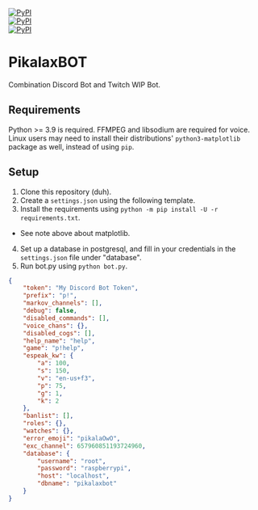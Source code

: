 [![PyPI](https://img.shields.io/badge/discord.py-1.7.1-green.svg)](https://github.com/Rapptz/discord.py/tree/master/) \
[![PyPI](https://img.shields.io/badge/python-3.9-blue.svg)](https://www.python.org/downloads/release/python-395/) \
[![PyPI](https://img.shields.io/badge/support-discord-lightgrey.svg)](https://discord.gg/TbjzpzR9Rg)

# PikalaxBOT
Combination Discord Bot and Twitch WIP Bot.

## Requirements
Python >= 3.9 is required. FFMPEG and libsodium are required for voice. \
Linux users may need to install their distributions' `python3-matplotlib` package as well, instead of using `pip`.

## Setup

1) Clone this repository (duh).
2) Create a `settings.json` using the following template.
3) Install the requirements using `python -m pip install -U -r requirements.txt`.
- See note above about matplotlib.
4) Set up a database in postgresql, and fill in your credentials in the `settings.json` file under "database".
5) Run bot.py using `python bot.py`.
```json
{
    "token": "My Discord Bot Token",
    "prefix": "p!",
    "markov_channels": [],
    "debug": false,
    "disabled_commands": [],
    "voice_chans": {},
    "disabled_cogs": [],
    "help_name": "help",
    "game": "p!help",
    "espeak_kw": {
        "a": 100,
        "s": 150,
        "v": "en-us+f3",
        "p": 75,
        "g": 1,
        "k": 2
    },
    "banlist": [],
    "roles": {},
    "watches": {},
    "error_emoji": "pikalaOwO",
    "exc_channel": 657960851193724960,
    "database": {
        "username": "root", 
        "password": "raspberrypi", 
        "host": "localhost", 
        "dbname": "pikalaxbot"
    }
}
```
